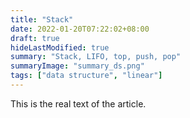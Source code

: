 ```yaml
---
title: "Stack"
date: 2022-01-20T07:22:02+08:00
draft: true
hideLastModified: true
summary: "Stack, LIFO, top, push, pop"
summaryImage: "summary_ds.png"
tags: ["data structure", "linear"]
---
```


This is the real text of the article. 

